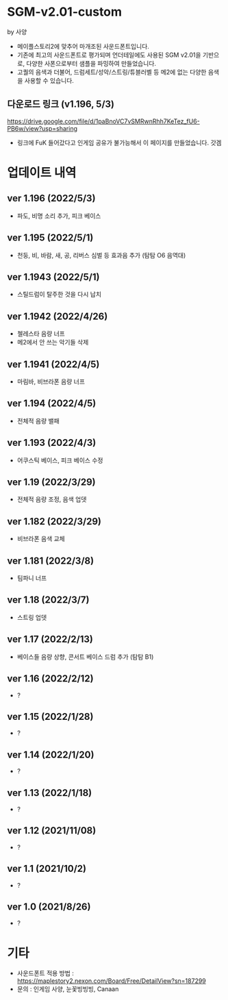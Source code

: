 # SGM-v2.01-custom
by 사양

- 메이플스토리2에 맞추어 마개조된 사운드폰트입니다.
- 기존에 최고의 사운드폰트로 평가되며 언더테일에도 사용된 SGM v2.01을 기반으로, 다양한 사폰으로부터 샘플을 파밍하여 만들었습니다.
- 고퀄의 음색과 더불어, 드럼세트/성악/스트링/튜블러벨 등 메2에 없는 다양한 음색을 사용할 수 있습니다.

## 다운로드 링크 (v1.196, 5/3)
https://drive.google.com/file/d/1paBnoVC7vSMRwnRhh7KeTez_fU6-PB6w/view?usp=sharing

- 링크에 FuK 들어갔다고 인게임 공유가 불가능해서 이 페이지를 만들었습니다. 갓겜

# 업데이트 내역

## ver 1.196 (2022/5/3)
- 파도, 비명 소리 추가, 피크 베이스 

## ver 1.195 (2022/5/1)
- 천둥, 비, 바람, 새, 공, 리버스 심벌 등 효과음 추가 (탐탐 O6 음역대)

## ver 1.1943 (2022/5/1)
- 스틸드럼이 탈주한 것을 다시 납치

## ver 1.1942 (2022/4/26)
- 첼레스타 음량 너프
- 메2에서 안 쓰는 악기들 삭제

## ver 1.1941 (2022/4/5)
- 마림바, 비브라폰 음량 너프

## ver 1.194 (2022/4/5)
- 전체적 음량 밸패

## ver 1.193 (2022/4/3)
- 어쿠스틱 베이스, 피크 베이스 수정

## ver 1.19 (2022/3/29)
- 전체적 음량 조정, 음색 업뎃

## ver 1.182 (2022/3/29)
- 비브라폰 음색 교체

## ver 1.181 (2022/3/8)
- 팀파니 너프

## ver 1.18 (2022/3/7)
- 스트링 업뎃

## ver 1.17 (2022/2/13)
- 베이스들 음량 상향, 콘서트 베이스 드럼 추가 (탐탐 B1)

## ver 1.16 (2022/2/12)
- ?

## ver 1.15 (2022/1/28)
- ?

## ver 1.14 (2022/1/20)
- ?

## ver 1.13 (2022/1/18)
- ?

## ver 1.12 (2021/11/08)
- ?

## ver 1.1 (2021/10/2)
- ?

## ver 1.0 (2021/8/26)
- ?

# 기타
- 사운드폰트 적용 방법 : https://maplestory2.nexon.com/Board/Free/DetailView?sn=187299
- 문의 : 인게임 사양, 눈꽃빙빙빙, Canaan
